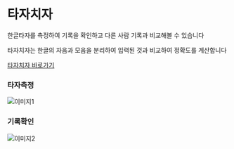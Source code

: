 # 타자치자

한글타자를 측정하여 기록을 확인하고 다른 사람 기록과 비교해볼 수 있습니다

타자치자는 한글의 자음과 모음을 분리하여 입력된 것과 비교하여 정확도를 계산합니다

[타자치자 바로가기](https://tajachija.com)

### 타자측정
![이미지1](https://img1.daumcdn.net/thumb/R1280x0/?scode=mtistory2&fname=https%3A%2F%2Fblog.kakaocdn.net%2Fdn%2Fb3m8GI%2Fbtq1py94X7u%2FOwyBk6aoXyu39gZLVxtw8k%2Fimg.gif)

### 기록확인
![이미지2](https://img1.daumcdn.net/thumb/R1280x0/?scode=mtistory2&fname=https%3A%2F%2Fblog.kakaocdn.net%2Fdn%2Fq9l02%2Fbtq1sBZw4Eu%2FKskq6KdSkW8XbKySTAPVwk%2Fimg.gif)
